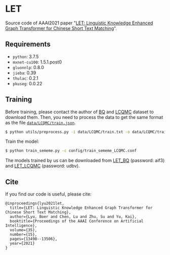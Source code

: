 # LET
Source code of AAAI2021 paper "[LET: Linguistic Knowledge Enhanced Graph Transformer for Chinese Short Text Matching](https://ojs.aaai.org/index.php/AAAI/article/view/17592)".

## Requirements
* `python`: 3.7.5
* `mxnet-cu100`: 1.5.1.post0
* `gluonnlp`: 0.8.0
* `jieba`: 0.39
* `thulac`: 0.2.1
* `pkuseg`: 0.0.22



## Training
Before training, please contact the author of [BQ](http://icrc.hitsz.edu.cn/info/1037/1162.htm) and [LCQMC](http://icrc.hitsz.edu.cn/Article/show/171.html) dataset to download them.
Then, you need to process the data to get the same format as the file [`data/LCQMC/train.json`](https://github.com/lbe0613/LET/blob/main/data/LCQMC/train.json).

```bash
$ python utils/preprocess.py -i data/LCQMC/train.txt -o data/LCQMC/train.json
```

Train the model:
```bash
$ python train_sememe.py -c config/train_sememe_LCQMC.conf
```

The models trained by us can be downloaded from [LET_BQ](https://pan.baidu.com/s/13FS0wg2vP8XGlVcCYl_iSg) (password: aif3) and [LET_LCQMC](https://pan.baidu.com/s/1jQEidBRYo519j2NGnLJlBQ) (password: udbv).

## Cite
If you find our code is useful, please cite:
```
@inproceedings{lyu2021let,
  title={LET: Linguistic Knowledge Enhanced Graph Transformer for Chinese Short Text Matching},
  author={Lyu, Boer and Chen, Lu and Zhu, Su and Yu, Kai},
  booktitle={Proceedings of the AAAI Conference on Artificial Intelligence},
  volume={35},
  number={15},
  pages={13498--13506},
  year={2021}
}
```



